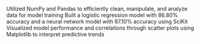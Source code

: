 Utilized NumPy and Pandas to efficiently clean, manipulate, and analyze data for model training
Built a logistic regression model with 86.80% accuracy and a neural network model with 87.10% accuracy using SciKit
Visualized model performance and correlations through scatter plots using Matplotlib to interpret predictive trends
